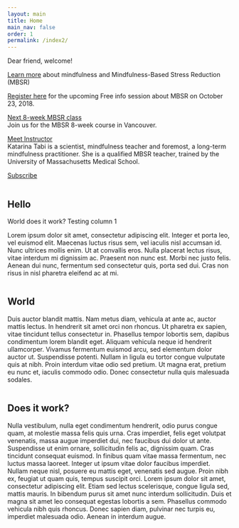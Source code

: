 ```yaml
---
layout: main
title: Home
main_nav: false
order: 1
permalink: /index2/
---
```



Dear friend, welcome!

[Learn more](/mbsr/) about mindfulness and Mindfulness-Based Stress Reduction (MBSR)

[Register here](/register/) for the upcoming Free info session about MBSR on October 23, 2018.

[Next 8-week MBSR class](/course-schedule/)<br>
Join us for the MBSR 8-week course in Vancouver.

[Meet Instructor](/about/)<br>
Katarina Tabi is a scientist, mindfulness teacher and foremost, a long-term mindfulness practitioner. She is a qualified MBSR teacher, trained by the University of Massachusetts Medical School. 

[Subscribe](/contact/)


<div class="index-cols">
<div class="index-col-1">

<span class="fas fa-brain" style="font-size: 50px; display: inline-block; width: 100%; text-align:center;"></span>

## Hello

World does it work? Testing column 1 

Lorem ipsum dolor sit amet, consectetur adipiscing elit. Integer et porta leo, vel euismod elit. Maecenas luctus risus sem, vel iaculis nisl accumsan id. Nunc ultrices mollis enim. Ut at convallis eros. Nulla placerat lectus risus, vitae interdum mi dignissim ac. Praesent non nunc est. Morbi nec justo felis. Aenean dui nunc, fermentum sed consectetur quis, porta sed dui. Cras non risus in nisl pharetra eleifend ac at mi.

</div>

<div class="index-col-2">

<span class="fas fa-om" style="font-size: 50px; display: inline-block; width: 100%; text-align:center;"></span>

## World

Duis auctor blandit mattis. Nam metus diam, vehicula at ante ac, auctor mattis lectus. In hendrerit sit amet orci non rhoncus. Ut pharetra ex sapien, vitae tincidunt tellus consectetur in. Phasellus tempor lobortis sem, dapibus condimentum lorem blandit eget. Aliquam vehicula neque id hendrerit ullamcorper. Vivamus fermentum euismod arcu, sed elementum dolor auctor ut. Suspendisse potenti. Nullam in ligula eu tortor congue vulputate quis at nibh. Proin interdum vitae odio sed pretium. Ut magna erat, pretium eu nunc et, iaculis commodo odio. Donec consectetur nulla quis malesuada sodales.

</div>

<div class="index-col-3">
<span class="far fa-hand-peace" style="font-size: 50px; display: inline-block; width: 100%; text-align:center;"></span>

## Does it work?

Nulla vestibulum, nulla eget condimentum hendrerit, odio purus congue quam, at molestie massa felis quis urna. Cras imperdiet, felis eget volutpat venenatis, massa augue imperdiet dui, nec faucibus dui dolor ut ante. Suspendisse ut enim ornare, sollicitudin felis ac, dignissim quam. Cras tincidunt consequat euismod. In finibus quam vitae massa fermentum, nec luctus massa laoreet. Integer ut ipsum vitae dolor faucibus imperdiet. Nullam neque nisl, posuere eu mattis eget, venenatis sed augue. Proin nibh ex, feugiat ut quam quis, tempus suscipit orci. Lorem ipsum dolor sit amet, consectetur adipiscing elit. Etiam sed lectus scelerisque, congue ligula sed, mattis mauris. In bibendum purus sit amet nunc interdum sollicitudin. Duis et magna sit amet leo consequat egestas lobortis a sem. Phasellus commodo vehicula nibh quis rhoncus. Donec sapien diam, pulvinar nec turpis eu, imperdiet malesuada odio. Aenean in interdum augue.

</div>
</div>

